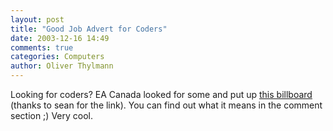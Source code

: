 ```yaml
---
layout: post
title: "Good Job Advert for Coders"
date: 2003-12-16 14:49
comments: true
categories: Computers
author: Oliver Thylmann
---
```



Looking for coders? EA Canada looked for some and put up [this billboard](http://www.livejournal.com/users/grahams/443896.html) (thanks to sean for the link). You can find out what it means in the comment section ;) Very cool.


